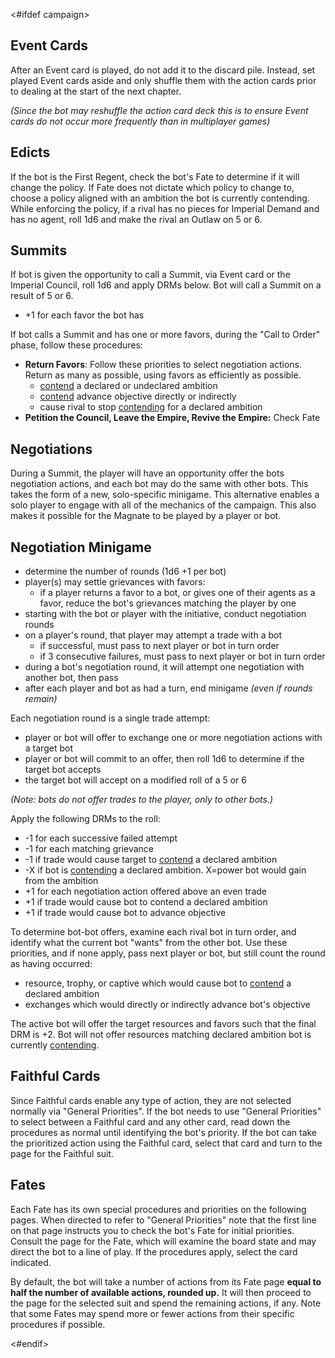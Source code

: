 <#ifdef campaign>
## Event Cards

After an Event card is played, do not add it to the discard pile. Instead, set played Event cards aside and only shuffle them with the action cards prior to dealing at the start of the next chapter.

*(Since the bot may reshuffle the action card deck this is to ensure Event cards do not occur more frequently than in multiplayer games)*

## Edicts

If the bot is the First Regent, check the bot's Fate to determine if it will change the policy. If Fate does not dictate which policy to change to, choose a policy aligned with an ambition the bot is currently contending. While enforcing the policy, if a rival has no pieces for Imperial Demand and has no agent, roll 1d6 and make the rival an Outlaw on 5 or 6.

## Summits

If bot is given the opportunity to call a Summit, via Event card or the Imperial Council, roll 1d6 and apply DRMs below. Bot will call a Summit on a result of 5 or 6.

<ul>
<li>+1 for each favor the bot has</li>
</ul>

If bot calls a Summit and has one or more favors, during the "Call to Order" phase, follow these procedures:

- **Return Favors**: Follow these priorities to select negotiation actions. Return as many as possible, using favors as efficiently as possible.
	- <ins>contend</ins> a declared or undeclared ambition
	- <ins>contend</ins> advance objective directly or indirectly
	- cause rival to stop <ins>contending</ins> for a declared ambition
- **Petition the Council, Leave the Empire, Revive the Empire:** Check Fate

## Negotiations

During a Summit, the player will have an opportunity offer the bots negotiation actions, and each bot may do the same with other bots. This takes the form of a new, solo-specific minigame. This alternative enables a solo player to engage with all of the mechanics of the campaign. This also makes it possible for the Magnate to be played by a player or bot.

<div class="pagebreak"> </div>

## Negotiation Minigame

- determine the number of rounds (1d6 +1 per bot)
- player(s) may settle grievances with favors:
	- if a player returns a favor to a bot, or gives one of their agents as a favor, reduce the bot's grievances matching the player by one
- starting with the bot or player with the initiative, conduct negotiation rounds
- on a player's round, that player may attempt a trade with a bot
	- if successful, must pass to next player or bot in turn order
	- if 3 consecutive failures, must pass to next player or bot in turn order
- during a bot's negotiation round, it will attempt one negotiation with another bot, then pass
- after each player and bot as had a turn, end minigame *(even if rounds remain)*

Each negotiation round is a single trade attempt:

- player or bot will offer to exchange one or more negotiation actions with a target bot
- player or bot will commit to an offer, then roll 1d6 to determine if the target bot accepts
- the target bot will accept on a modified roll of a 5 or 6

*(Note: bots do not offer trades to the player, only to other bots.)*

Apply the following DRMs to the roll:

<ul>
<li>-1 for each successive failed attempt</li>
<li>-1 for each matching grievance</li>
<li>-1 if trade would cause target to <ins>contend</ins> a declared ambition</li>
<li>-X if bot is <ins>contending</ins> a declared ambition. X=power bot would gain from the ambition</li>
<li>+1 for each negotiation action offered above an even trade</li>
<li>+1 if trade would cause bot to contend a declared ambition</li>
<li>+1 if trade would cause bot to advance objective</li>
</ul>

To determine bot-bot offers, examine each rival bot in turn order, and identify what the current bot "wants" from the other bot. Use these priorities, and if none apply, pass next player or bot, but still count the round as having occurred:

- resource, trophy, or captive which would cause bot to <ins>contend</ins> a declared ambition
- exchanges which would directly or indirectly advance bot's objective

The active bot will offer the target resources and favors such that the final DRM is +2. Bot will not offer resources matching declared ambition bot is currently <ins>contending</ins>.

## Faithful Cards

Since Faithful cards enable any type of action, they are not selected normally via "General Priorities". If the bot needs to use "General Priorities" to select between a Faithful card and any other card, read down the procedures as normal until identifying the bot's priority. If the bot can take the prioritized action using the Faithful card, select that card and turn to the page for the Faithful suit.

## Fates

Each Fate has its own special procedures and priorities on the following pages. When directed to refer to "General Priorities" note that the first line on that page instructs you to check the bot's Fate for initial priorities. Consult the page for the Fate, which will examine the board state and may direct the bot to a line of play. If the procedures apply, select the card indicated.

By default, the bot will take a number of actions from its Fate page **equal to half the number of available actions, rounded up.** It will then proceed to the page for the selected suit and spend the remaining actions, if any. Note that some Fates may spend more or fewer actions from their specific procedures if possible.

<div class="pagebreak"> </div>
<#endif>
